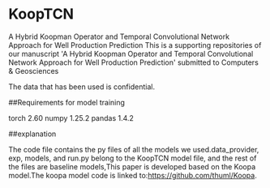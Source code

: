 # KoopTCN
A Hybrid Koopman Operator and Temporal Convolutional Network Approach for Well Production Prediction
This is a supporting repositories of our manuscript 'A Hybrid Koopman Operator and Temporal Convolutional Network Approach for Well Production Prediction' submitted to Computers & Geosciences

The data that has been used is confidential.

##Requirements for model training

torch 2.60 numpy 1.25.2 pandas 1.4.2

##explanation

The code file contains the py files of all the models we used.data_provider, exp, models, and run.py belong to the KoopTCN model file, and the rest of the files are baseline models,This paper is developed based on the Koopa model.The koopa model code is linked to:https://github.com/thuml/Koopa.
